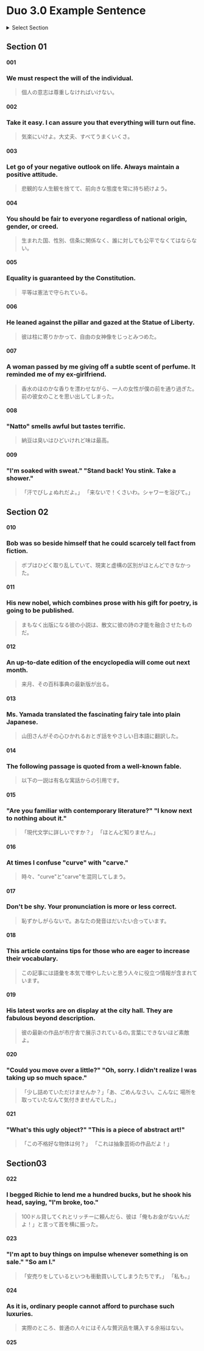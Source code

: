 # Duo 3.0 Example Sentence

<details><summary>Select Section</summary><div style="line-height:1.5em;font-size:1.1em">

[Section01](#Section01) [Section02](#Section02)  
[Section03](#Section03) [Section04](#Section04)  
[Section05](#Section05) [Section06](#Section06)  
[Section07](#Section07) [Section08](#Section08)  
[Section09](#Section09) [Section010](#Section010)  
[Section011](#Section011) [Section012](#Section012)  
[Section013](#Section013) [Section014](#Section014)  
[Section015](#Section015) [Section016](#Section016)  
[Section017](#Section017) [Section018](#Section018)  
[Section019](#Section019) [Section020](#Section020)  
[Section021](#Section021) [Section022](#Section022)  
[Section023](#Section023) [Section024](#Section024)  
[Section025](#Section025) [Section026](#Section026)  
[Section027](#Section027) [Section028](#Section028)  
[Section029](#Section029) [Section030](#Section030)  
[Section031](#Section031) [Section032](#Section032)  
[Section033](#Section033) [Section034](#Section034)  
[Section035](#Section035) [Section036](#Section036)  
[Section037](#Section037) [Section038](#Section038)  
[Section039](#Section039) [Section040](#Section040)  
[Section041](#Section041) [Section042](#Section042)  
[Section043](#Section043) [Section044](#Section044)  
[Section045](#Section045)
</div></details>
  
  
<a name="Section01"></a>
## Section 01

#### 001
### We must respect the will of the individual.
> 個人の意志は尊重しなければいけない。
  
#### 002
### Take it easy. I can assure you that everything will turn out fine.
> 気楽にいけよ。大丈夫、すべてうまくいくさ。

#### 003
### Let go of your negative outlook on life. Always maintain a positive attitude.
> 悲観的な人生観を捨てて、前向きな態度を常に持ち続けよう。
  
#### 004  
### You should be fair to everyone regardless of national origin, gender, or creed.
> 生まれた国、性別、信条に関係なく、誰に対しても公平でなくてはならない。
  
#### 005  
### Equality is guaranteed by the Constitution.
> 平等は憲法で守られている。

#### 006  
### He leaned against the pillar and gazed at the Statue of Liberty.
> 彼は柱に寄りかかって、自由の女神像をじっとみつめた。
  
#### 007  
### A woman passed by me giving off a subtle scent of perfume. It reminded me of my ex-girlfriend.
> 香水のほのかな香りを漂わせながら、一人の女性が僕の前を通り過ぎた。前の彼女のことを思い出してしまった。
  
#### 008
### "Natto" smells awful but tastes terrific.
> 納豆は臭いはひどいけれど味は最高。
  
#### 009
### "I'm soaked with sweat." "Stand back! You stink. Take a shower."
> 「汗でびしょぬれだよ。」 「来ないで！くさいわ。シャワーを浴びて。」
  
  
<a name="Section02"></a>
## Section 02

#### 010
### Bob was so beside himself that he could scarcely tell fact from fiction.
> ボブはひどく取り乱していて、現実と虚構の区別がほとんどできなかった。
  
#### 011
### His new nobel, which combines prose with his gift for poetry, is going to be published.
> まもなく出版になる彼の小説は、散文に彼の詩の才能を融合させたものだ。
  
#### 012
### An up-to-date edition of the encyclopedia will come out next month.
> 来月、その百科事典の最新版が出る。
  
#### 013
### Ms. Yamada translated the fascinating fairy tale into plain Japanese.
> 山田さんがその心ひかれるおとぎ話をやさしい日本語に翻訳した。
  
#### 014
### The following passage is quoted from a well-known fable.
> 以下の一説は有名な寓話からの引用です。
  
#### 015
### "Are you familiar with contemporary literature?" "I know next to nothing about it."
> 「現代文学に詳しいですか？」 「ほとんど知りません。」
  
#### 016
### At times I confuse "curve" with "carve."
> 時々、"curve"と"carve"を混同してしまう。
  
#### 017
### Don't be shy. Your pronunciation is more or less correct.
> 恥ずかしがらないで。あなたの発音はだいたい合っています。
  
#### 018
### This article contains tips for those who are eager to increase their vocabulary.
> この記事には語彙を本気で増やしたいと思う人々に役立つ情報が含まれています。
  
#### 019
### His latest works are on display at the city hall. They are fabulous beyond description.
> 彼の最新の作品が市庁舎で展示されているの｡言葉にできないほど素敵よ。
  
#### 020
### "Could you move over a little?" "Oh, sorry. I didn't realize I was taking up so much space."
> 「少し詰めていただけませんか？」「あ、ごめんなさい。こんなに 場所を取っていたなんて気付きませんでした｡」
  
#### 021
### "What's this ugly object?" "This is a piece of abstract art!"
> 「この不格好な物体は何？」 「これは抽象芸術の作品だよ！」
  
  
<a name="Section03"></a>
## Section03

#### 022
### I begged Richie to lend me a hundred bucks, but he shook his head, saying, "I'm broke, too."
> 100ドル貸してくれとリッチーに頼んだら、彼は「俺もお金がないんだよ！」と言って首を横に振った。
  
#### 023
### "I'm apt to buy things on impulse whenever something is on sale." "So am I."
> 「安売りをしているといつも衝動買いしてしまうたちです。」 「私も。」
  
#### 024
### As it is, ordinary people cannot afford to purchase such luxuries.
> 実際のところ、普通の人々にはそんな贅沢品を購入する余裕はない。
  
#### 025
### 